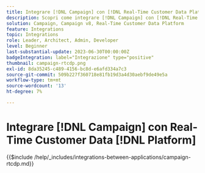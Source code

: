 ```yaml
---
title: Integrare [!DNL Campaign] con [!DNL Real-Time Customer Data Platform]
description: Scopri come integrare [!DNL Campaign] con [!DNL Real-Time Customer Data Platform].
solution: Campaign, Campaign v8, Real-Time Customer Data Platform
feature: Integrations
topic: Integrations
role: Leader, Architect, Admin, Developer
level: Beginner
last-substantial-update: 2023-06-30T00:00:00Z
badgeIntegration: label="Integrazione" type="positive"
thumbnail: campaign-rtcdp.png
exl-id: 8da35245-c489-4156-bc8d-e6afd334a7c3
source-git-commit: 509b227f360718e81fb19d3a4d30aebf9de49e5a
workflow-type: tm+mt
source-wordcount: '13'
ht-degree: 7%

---
```


# Integrare [!DNL Campaign] con Real-Time Customer Data [!DNL Platform]

{{$include /help/_includes/integrations-between-applications/campaign-rtcdp.md}}

